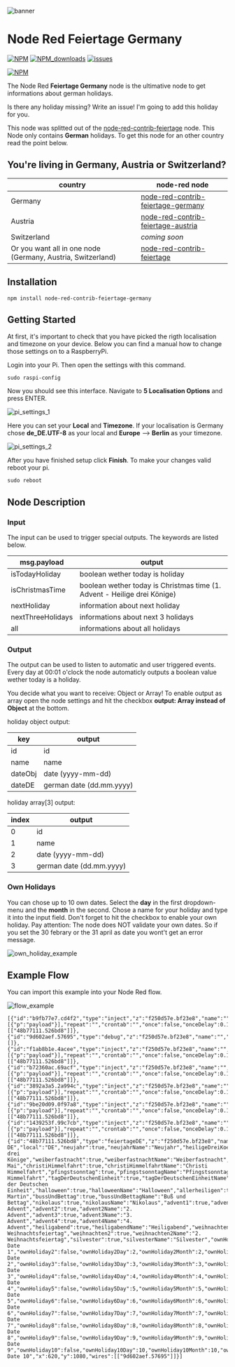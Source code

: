 ![banner](https://github.com/MariusLang/node-red-contrib-feiertage-germany/blob/master/img/feiertage_banner_de.svg)
# Node Red Feiertage Germany

[![NPM](https://img.shields.io/npm/v/node-red-contrib-feiertage-germany)](https://www.npmjs.com/package/node-red-contrib-feiertage-germany)
[![NPM_downloads](https://img.shields.io/npm/dm/node-red-contrib-feiertage-germany)](https://www.npmjs.com/package/node-red-contrib-feiertage-germany)
[![issues](https://img.shields.io/github/issues/mariuslang/node-red-contrib-feiertage-germany)](https://github.com/MariusLang/node-red-contrib-germany/issues)

[![NPM](https://nodei.co/npm/node-red-contrib-feiertage-germany.png?compact=true)](https://nodei.co/npm/node-red-contrib-feiertage-germany/)

The Node Red **Feiertage Germany** node is the ultimative node to get informations about german holidays.

Is there any holiday missing? Write an issue! I'm going to add this holiday for you.

This node was splitted out of the [node-red-contrib-feiertage](https://github.com/MariusLang/node-red-contrib-feiertage) node. This Node only contains **German** holidays.
To get this node for an other country read the point below.

## You're living in Germany, Austria or Switzerland?

country | node-red node
--- | ---
Germany | [node-red-contrib-feiertage-germany](https://github.com/MariusLang/node-red-contrib-feiertage)
Austria | [node-red-contrib-feiertage-austria](https://github.com/MariusLang/node-red-contrib-feiertage-austria)
Switzerland | *coming soon*
Or you want all in one node (Germany, Austria, Switzerland) | [node-red-contrib-feiertage](https://github.com/MariusLang/node-red-contrib-feiertage)

## Installation
```
npm install node-red-contrib-feiertage-germany
```

## Getting Started
At first, it's important to check that you have picked the rigth localisation and timezone on your device. Below you can find a manual how to change those settings on to a RaspberryPi.

Login into your Pi. Then open the settings with this command.

```
sudo raspi-config
```

Now you should see this interface. Navigate to **5 Localisation Options** and press ENTER.

![pi_settings_1](img/pi_settings_1.PNG)

Here you can set your **Local** and **Timezone**.
If your localisation is Germany chose **de_DE.UTF-8** as your local and **Europe** --> **Berlin** as your timezone.

![pi_settings_2](img/pi_settings_2.PNG)

After you have finished setup click **Finish**.
To  make your changes valid reboot your pi.

```
sudo reboot
```

## Node Description

### Input
The input can be used to trigger special outputs. The keywords are listed below.

msg.payload | output
--- | ---
isTodayHoliday | boolean wether today is holiday
isChristmasTime | boolean wether today is Christmas time (1. Advent - Heilige drei Könige)
nextHoliday | information about next holiday
nextThreeHolidays | informations about next 3 holidays
all | informations about all holidays

### Output
The output can be used to listen to automatic and user triggered events. Every day at 00:01 o'clock the node automaticly outputs a boolean value wether today is a holiday.

You decide what you want to receive: Object or Array!
To enable output as array open the node settings and hit the checkbox **output: Array instead of Object** at the bottom.

holiday object output:

key | output
--- | ---
id | id
name | name
dateObj | date (yyyy-mm-dd)
dateDE | german date (dd.mm.yyyy)

holiday array[3] output:

index | output
--- | ---
0 | id
1 | name
2 | date (yyyy-mm-dd)
3 | german date (dd.mm.yyyy)

### Own Holidays
You can chose up to 10 own dates. Select the **day** in the first dropdown-menu and the **month** in the second. Chose a name for your holiday and type it into the input field. Don't forget to hit the checkbox to enable your own holiday. Pay attention: The node does NOT validate your own dates. So if you set the 30 febrary or the 31 april as date you wont't get an error message.

![own_holiday_example](img/own_holiday_example.PNG)

## Example Flow
You can import this example into your Node Red flow.

![flow_example](img/flow_example.PNG)

```
[{"id":"b9fb77e7.cd4f2","type":"inject","z":"f250d57e.bf23e8","name":"","props":[{"p":"payload"}],"repeat":"","crontab":"","once":false,"onceDelay":0.1,"topic":"","payload":"nextHoliday","payloadType":"str","x":390,"y":1040,"wires":[["48b77111.526bd8"]]},{"id":"9d602aef.57695","type":"debug","z":"f250d57e.bf23e8","name":"","active":true,"tosidebar":true,"console":false,"tostatus":false,"complete":"false","statusVal":"","statusType":"auto","x":810,"y":1080,"wires":[]},{"id":"f1ab8b1e.4acee","type":"inject","z":"f250d57e.bf23e8","name":"","props":[{"p":"payload"}],"repeat":"","crontab":"","once":false,"onceDelay":0.1,"topic":"","payload":"isTodayHoliday","payloadType":"str","x":380,"y":1000,"wires":[["48b77111.526bd8"]]},{"id":"b72360ac.69acf","type":"inject","z":"f250d57e.bf23e8","name":"","props":[{"p":"payload"}],"repeat":"","crontab":"","once":false,"onceDelay":0.1,"topic":"","payload":"nextThreeHolidays","payloadType":"str","x":370,"y":1080,"wires":[["48b77111.526bd8"]]},{"id":"3892a3a5.2a994c","type":"inject","z":"f250d57e.bf23e8","name":"","props":[{"p":"payload"}],"repeat":"","crontab":"","once":false,"onceDelay":0.1,"topic":"","payload":"all","payloadType":"str","x":410,"y":1120,"wires":[["48b77111.526bd8"]]},{"id":"9be20d09.0f97a8","type":"inject","z":"f250d57e.bf23e8","name":"","props":[{"p":"payload"}],"repeat":"","crontab":"","once":false,"onceDelay":0.1,"topic":"","payload":"isChristmasTime","payloadType":"str","x":380,"y":1160,"wires":[["48b77111.526bd8"]]},{"id":"1439253f.99c7cb","type":"inject","z":"f250d57e.bf23e8","name":"","props":[{"p":"payload"}],"repeat":"","crontab":"","once":false,"onceDelay":0.1,"topic":"","payload":"daysUntilNextHoliday","payloadType":"str","x":370,"y":1200,"wires":[["48b77111.526bd8"]]},{"id":"48b77111.526bd8","type":"feiertageDE","z":"f250d57e.bf23e8","name":"Feiertage DE","local":"DE","neujahr":true,"neujahrName":"Neujahr","heiligeDreiKoenige":true,"heiligeDreiKoenigeName":"Heilige drei Könige","weiberfastnacht":true,"weiberfastnachtName":"Weiberfastnacht","valentinstag":true,"valentinstagName":"Valentinstag","rosenmontag":true,"rosenmontagName":"Rosenmontag","fastnachtsdienstag":true,"fastnachtsdienstagName":"Fastnachtdienstag","aschermittwoch":true,"aschermittwochName":"Aschermittwoch","gruendonnerstag":true,"gruendonnerstagName":"Gründonnerstag","karfreitag":true,"karfreitagName":"Karfreitag","easterSunday":true,"easterSundayName":"Ostersonntag","easterMonday":true,"easterMondayName":"Ostermontag","firstMay":true,"firstMayName":"1. Mai","christiHimmelfahrt":true,"christiHimmelfahrtName":"Christi Himmelfahrt","pfingstsonntag":true,"pfingstsonntagName":"Pfingstsonntag","pfingstmontag":true,"pfingstmontagName":"Pfingstmontag","fronleichnam":true,"fronleichnamName":"Fronleichnam","mariaHimmelfahrt":true,"mariaHimmelfahrtName":"Maria Himmelfahrt","tagDerDeutschenEinheit":true,"tagDerDeutschenEinheitName":"Tag der Deutschen Einheit","halloween":true,"halloweenName":"Halloween","allerheiligen":true,"allerheiligenName":"Allerheiligen","stMartin":true,"stMartinName":"St. Martin","bussUndBettag":true,"bussUndBettagName":"Buß und Bettag","nikolaus":true,"nikolausName":"Nikolaus","advent1":true,"advent1Name":"1. Advent","advent2":true,"advent2Name":"2. Advent","advent3":true,"advent3Name":"3. Advent","advent4":true,"advent4Name":"4. Advent","heiligabend":true,"heiligabendName":"Heiligabend","weihnachten1":true,"weihnachten1Name":"1. Weihnachtsfeiertag","weihnachten2":true,"weihnachten2Name":"2. Weihnachtsfeiertag","silvester":true,"silvesterName":"Silvester","ownHoliday1":false,"ownHoliday1Day":1,"ownHoliday1Month":1,"ownHoliday1Name":"own Date 1","ownHoliday2":false,"ownHoliday2Day":2,"ownHoliday2Month":2,"ownHoliday2Name":"own Date 2","ownHoliday3":false,"ownHoliday3Day":3,"ownHoliday3Month":3,"ownHoliday3Name":"own Date 3","ownHoliday4":false,"ownHoliday4Day":4,"ownHoliday4Month":4,"ownHoliday4Name":"own Date 4","ownHoliday5":false,"ownHoliday5Day":5,"ownHoliday5Month":5,"ownHoliday5Name":"own Date 5","ownHoliday6":false,"ownHoliday6Day":6,"ownHoliday6Month":6,"ownHoliday6Name":"own Date 6","ownHoliday7":false,"ownHoliday7Day":7,"ownHoliday7Month":7,"ownHoliday7Name":"own Date 7","ownHoliday8":false,"ownHoliday8Day":8,"ownHoliday8Month":8,"ownHoliday8Name":"own Date 8","ownHoliday9":false,"ownHoliday9Day":9,"ownHoliday9Month":9,"ownHoliday9Name":"own Date 9","ownHoliday10":false,"ownHoliday10Day":10,"ownHoliday10Month":10,"ownHoliday10Name":"own Date 10","x":620,"y":1080,"wires":[["9d602aef.57695"]]}]
```
